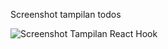 Screenshot tampilan todos

![Screenshot Tampilan React Hook](https://user-images.githubusercontent.com/83440868/191205084-9b07ace1-8606-4b65-847b-1abf0962a848.png)
